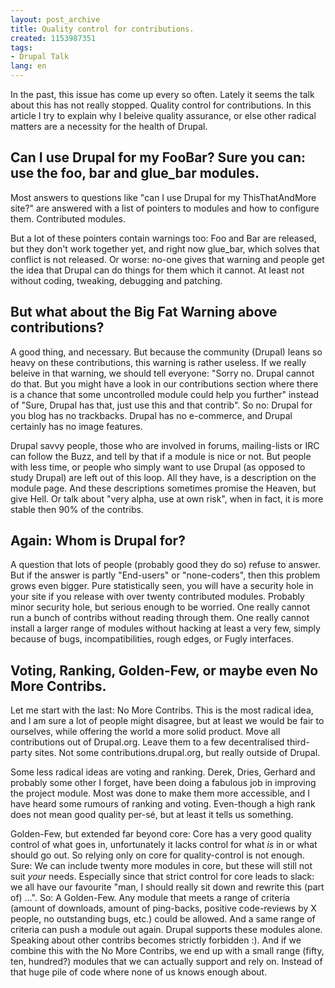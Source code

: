 ```yaml
---
layout: post_archive
title: Quality control for contributions.
created: 1153987351
tags:
- Drupal Talk
lang: en
---
```

In the past, this issue has come up every so often. Lately it seems the talk about this has not really stopped. Quality control for contributions. In this article I try to explain why I beleive quality assurance, or else other radical matters are a necessity for the health of Drupal.

## Can I use Drupal for my FooBar? Sure you can: use the foo, bar and glue_bar modules.
Most answers to questions like "can I use Drupal for my ThisThatAndMore site?" are answered with a list of pointers to modules and how to configure them. Contributed modules.

But a lot of these pointers contain warnings too: Foo and Bar are released, but they don't work together yet, and right now glue_bar, which solves that conflict is not released. Or worse: no-one gives that warning and people get the idea that Drupal can do things for them which it cannot. At least not without coding, tweaking, debugging and patching.

## But what about the Big Fat Warning above contributions?
A good thing, and necessary. But because the community (Drupal) leans so heavy on these contributions, this warning is rather useless. If we really beleive in that warning, we should tell everyone: "Sorry no. Drupal cannot do that. But you might have a look in our contributions section where there is a chance that some uncontrolled module could help you further" instead of "Sure, Drupal has that, just use this and that contrib". So no: Drupal for you blog has no trackbacks. Drupal has no e-commerce, and Drupal certainly has no image features.

Drupal savvy people, those who are involved in forums, mailing-lists or IRC can follow the Buzz, and tell by that if a module is nice or not. But people with less time, or people who simply want to use Drupal (as opposed to study Drupal) are left out of this loop. All they have, is a description on the module page. And these descriptions sometimes promise the Heaven, but give Hell. Or talk about "very alpha, use at own risk", when in fact, it is more stable then 90% of the contribs.

## Again: Whom is Drupal for?
A question that lots of people (probably good they do so) refuse to answer. But if the answer is partly "End-users" or "none-coders", then this problem grows even bigger. Pure statistically seen, you will have a security hole in your site if you release with over twenty contributed modules. Probably minor security hole, but serious enough to be worried. One really cannot run a bunch of contribs without reading through them. One really cannot install a larger range of modules without hacking at least a very few, simply because of bugs, incompatibilities, rough edges, or Fugly interfaces.

## Voting, Ranking, Golden-Few, or maybe even No More Contribs.
Let me start with the last: No More Contribs. This is the most radical idea, and I am sure a lot of people might disagree, but at least we would be fair to ourselves, while offering the world a more solid product. Move all contributions out of Drupal.org. Leave them to a few decentralised third-party sites. Not some contributions.drupal.org, but really outside of Drupal. 

Some less radical ideas are voting and ranking. Derek, Dries, Gerhard and probably some other I forget, have been doing a fabulous job in improving the project module. Most was done to make them more accessible, and I have heard some rumours of ranking and voting. Even-though a high rank does not mean good quality per-sé, but at least it tells us something.

Golden-Few, but extended far beyond core:
Core has a very good quality control of what goes in, unfortunately it lacks control for what *is* in or what should go out. So relying only on core for quality-control is not enough. Sure: We can include twenty more modules in core, but these will still not suit *your* needs. Especially since that strict control for core leads to slack: we all have our favourite "man, I should really sit down and rewrite this (part of) ...". So: A Golden-Few. Any module that meets a range of criteria (amount of downloads, amount of ping-backs, positive code-reviews by X people, no outstanding bugs, etc.) could be allowed. And a same range of criteria can push a module out again. Drupal supports these modules alone. Speaking about other contribs becomes strictly forbidden :). And if we combine this with the No More Contribs, we end up with a small range (fifty, ten, hundred?) modules that we can actually support and rely on. Instead of that huge pile of code where none of us knows enough about.
